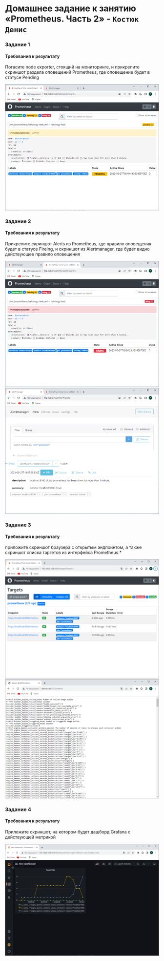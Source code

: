 # Домашнее задание к занятию «Prometheus. Часть 2» - `Костюк Денис`

### Задание 1
#### Требования к результату
Погасите node exporter, стоящий на мониторинге, и прикрепите скриншот раздела оповещений Prometheus, где оповещение будет в статусе Pending

![Скрин1](https://github.com/denniskostyuk/Prometheus-2/blob/main/task_1.png)

### Задание 2
#### Требования к результату
Прикрепите скриншот Alerts из Prometheus, где правило оповещения будет в статусе Fireing, и скриншот из Alertmanager, где будет видно действующее правило оповещения

![Скрин21](https://github.com/denniskostyuk/Prometheus-2/blob/main/task_21.png)
![Скрин22](https://github.com/denniskostyuk/Prometheus-2/blob/main/task_22.png)

### Задание 3
#### Требования к результату
приложите скриншот браузера с открытым эндпоинтом, а также скриншот списка таргетов из интерфейса Prometheus.*

![Скрин31](https://github.com/denniskostyuk/Prometheus-2/blob/main/task_31.png)
![Скрин32](https://github.com/denniskostyuk/Prometheus-2/blob/main/task_32.png)

### Задание 4
#### Требования к результату
Приложите скриншот, на котором будет дашборд Grafana с действующей метрикой

![Скрин4](https://github.com/denniskostyuk/Prometheus-2/blob/main/task_4.png)
